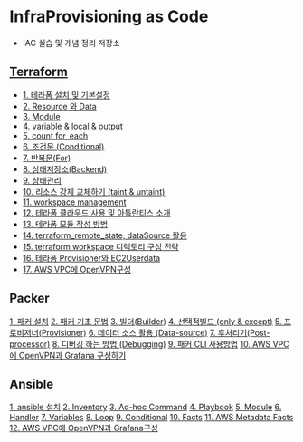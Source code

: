 # InfraProvisioning as Code 

- IAC 실습 및 개념 정리 저장소
 

## [Terraform]()

- [1. 테라폼 설치 및 기본설정]()
- [2. Resource 와 Data]()
- [3. Module]()
- [4. variable & local & output]()
- [5. count for_each]()
- [6. 조건문 (Conditional)]()
- [7. 반복문(For)]()
- [8. 상태저장소(Backend)]()
- [9. 상태관리]()
- [10. 리소스 강제 교체하기 (taint & untaint)]()
- [11. workspace management]()
- [12. 테라폼 클라우드 사용 및 아틀란티스 소개]()
- [13. 테라폼 모듈 작성 방법]()
- [14. terraform_remote_state, dataSource 활용]()
- [15. terraform workspace 디렉토리 구성 전략]()
- [16. 테라폼 Provisioner와 EC2Userdata]()
- [17. AWS VPC에 OpenVPN구성]()


## Packer

[1. 패커 설치]()
[2. 패커 기초 문법]()
[3. 빌더(Builder)]()
[4. 선택적빌드 (only & except)]()
[5. 프로비저너(Provisioner)]()
[6. 데이터 소스 활용 (Data-source)]()
[7. 후처리기(Post-processor)]()
[8. 디버깅 하는 방법 (Debugging)]()
[9. 패커 CLI 사용방법]()
[10. AWS VPC에 OpenVPN과 Grafana 구성하기]()

## Ansible

[1. ansible 설치]()
[2. Inventory]()
[3. Ad-hoc Command]()
[4. Playbook]()
[5. Module]()
[6. Handler]()
[7. Variables]()
[8. Loop]()
[9. Conditional]()
[10. Facts]()
[11. AWS Metadata Facts]()
[12. AWS VPC에 OpenVPN과 Grafana구성]()